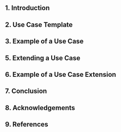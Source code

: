 ## 1. Introduction

## 2. Use Case Template

## 3. Example of a Use Case

## 5. Extending a Use Case

## 6. Example of a Use Case Extension

## 7. Conclusion

## 8. Acknowledgements

## 9. References
